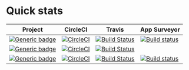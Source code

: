 # Quick stats

| Project                                                                                                                                                                               | CircleCI                                                                                                                                                      | Travis                                                                                                                                                            | App Surveyor                                                                                                                                                                                  |
|---------------------------------------------------------------------------------------------------------------------------------------------------------------------------------------|---------------------------------------------------------------------------------------------------------------------------------------------------------------|-------------------------------------------------------------------------------------------------------------------------------------------------------------------|-----------------------------------------------------------------------------------------------------------------------------------------------------------------------------------------------|
| [![Generic badge](https://img.shields.io/static/v1.svg?label=GitHub&message=Project%20Signer&color=informational)](https://github.com/jesperancinha/project-signer)                   | [![CircleCI](https://circleci.com/gh/jesperancinha/project-signer.svg?style=svg)](https://circleci.com/gh/jesperancinha/project-signer)                       | [![Build Status](https://travis-ci.org/jesperancinha/project-signer.svg?branch=master)](https://travis-ci.org/jesperancinha/project-signer)                       | [![Build status](https://ci.appveyor.com/api/projects/status/eyx7uhjenc7m6s9j/branch/master?svg=true)](https://ci.appveyor.com/project/jesperancinha/project-signer/branch/master)            |
| [![Generic badge](https://img.shields.io/static/v1.svg?label=GitHub&message=Mancala%20JE&color=informational)](https://github.com/jesperancinha/mancalaje)                            | [![CircleCI](https://circleci.com/gh/jesperancinha/mancalaje.svg?style=svg)](https://circleci.com/gh/jesperancinha/mancalaje)                                 | [![Build Status](https://travis-ci.org/jesperancinha/mancalaje.svg?branch=master)](https://travis-ci.org/jesperancinha/mancalaje)                                 |                                                                                                                                                                                               |
| [![Generic badge](https://img.shields.io/static/v1.svg?label=GitHub&message=Image%20Train%20Filters&color=informational)](https://github.com/jesperancinha/image-train-filters-scala) | [![CircleCI](https://circleci.com/gh/jesperancinha/image-train-filters-scala.svg?style=svg)](https://circleci.com/gh/jesperancinha/image-train-filters-scala) | [![Build Status](https://travis-ci.org/jesperancinha/image-train-filters-scala.svg?branch=master)](https://travis-ci.org/jesperancinha/image-train-filters-scala) | [![Build status](https://ci.appveyor.com/api/projects/status/rmiwrpoo9hipj28b/branch/master?svg=true)](https://ci.appveyor.com/project/jesperancinha/image-train-filters-scala/branch/master) |

